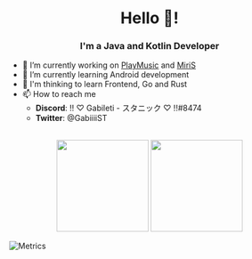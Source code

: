 <h1 align="center">Hello 👋!</h1>
<h3 align="center">I'm a Java and Kotlin Developer</h3>

- 🔭 I’m currently working on [PlayMusic](https://github.com/Stanicc/PlayMusic) and [MiriS](https://github.com/Stanicc/MiriS)<br>
- 🌱 I’m currently learning Android development<br>
- 🤔 I'm thinking to learn Frontend, Go and Rust<br>
- 📫 How to reach me<br>
  * **Discord**: !! ♡ Gabileti - スタニック ♡ !!#8474<br>
  * **Twitter**: @GabiiiiST<br>

<p align="center">
	<br>
	<img src="https://github-readme-stats.vercel.app/api?username=Stanicc&show_icons=true&theme=algolia" height="165px">
	<img src="https://github-readme-stats.vercel.app/api/top-langs/?username=Stanicc&show_icons=true&theme=algolia" height="165px">
</p>

![Metrics](https://metrics.lecoq.io/Stanicc?template=classic&activity=1&activity.limit=5&activity.days=14&activity.filter=all&config.timezone=America%2FSao_Paulo&config.animated=true)
